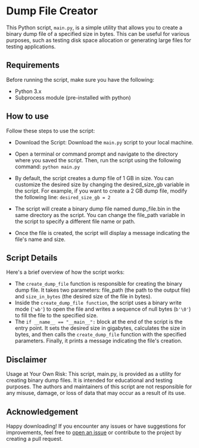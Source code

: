 
# Dump File Creator
This Python script, `main.py`, is a simple utility that allows you to create a binary dump file of a specified size in bytes. This can be useful for various purposes, such as testing disk space allocation or generating large files for testing applications.


## Requirements

Before running the script, make sure you have the following:
- Python 3.x
- Subprocess module (pre-installed with python)




## How to use
Follow these steps to use the script:
- Download the Script: Download the `main.py` script to your local machine.
- Open a terminal or command prompt and navigate to the directory where you saved the script. Then, run the script using the following command:
`python main.py`
- By default, the script creates a dump file of 1 GB in size. You can customize the desired size by changing the desired_size_gb variable in the script. For example, if you want to create a 2 GB dump file, modify the following line:
`desired_size_gb = 2`
- The script will create a binary dump file named dump_file.bin in the same directory as the script. You can change the file_path variable in the script to specify a different file name or path.

- Once the file is created, the script will display a message indicating the file's name and size.

## Script Details

Here's a brief overview of how the script works:

- The `create_dump_file` function is responsible for creating the binary dump file. It takes two parameters: file_path (the path to the output file) and `size_in_bytes` (the desired size of the file in bytes).
- Inside the `create_dump_file function`, the script uses a binary write mode (`'wb'`) to open the file and writes a sequence of null bytes (`b'\0'`) to fill the file to the specified size.
- The `if __name__ == "__main__":` block at the end of the script is the entry point. It sets the desired size in gigabytes, calculates the size in bytes, and then calls the `create_dump_file` function with the specified parameters. Finally, it prints a message indicating the file's creation.
## Disclaimer

Usage at Your Own Risk: This script, main.py, is provided as a utility for creating binary dump files. It is intended for educational and testing purposes. The authors and maintainers of this script are not responsible for any misuse, damage, or loss of data that may occur as a result of its use.

## Acknowledgement

Happy downloading! If you encounter any issues or have suggestions for improvements, feel free to [open an issue](https://github.com/phanitallapudi/Dump-File-Creator/issues) or contribute to the project by creating a pull request.